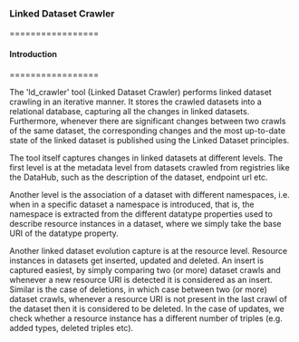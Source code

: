 ### Linked Dataset Crawler
=================

#### Introduction
=================


The 'ld_crawler' tool (Linked Dataset Crawler) performs linked dataset crawling in an iterative manner. It stores the crawled datasets into a relational database, capturing all the changes in linked datasets. Furthermore, whenever there are  significant changes between two crawls of the same dataset, the corresponding changes and the most up-to-date state of the linked dataset is published using the Linked Dataset principles.

The tool itself captures changes in linked datasets at different levels. The first level is at the metadata level from datasets crawled from registries like the DataHub, such as the description of the dataset, endpoint url etc.

Another level is the association of a dataset with different namespaces, i.e. when in a specific dataset a namespace is introduced, that is, the namespace is extracted from the different datatype properties used to describe resource instances in a dataset, where we simply take the base URI of the datatype property.

Another linked dataset evolution capture is at the resource level. Resource instances in datasets get inserted, updated and deleted. An insert is captured easiest, by simply comparing two (or more) dataset crawls and whenever a new resource URI is detected it is considered as an insert. Similar is the case of deletions, in which case between two (or more) dataset crawls, whenever a resource URI is not present in the last crawl of the dataset then it is considered to be deleted. In the case of updates, we check whether a resource instance has a different number of triples (e.g. added types, deleted triples etc).

